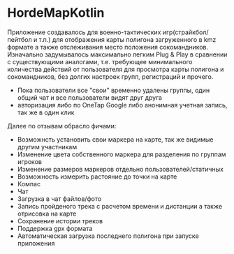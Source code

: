 # HordeMapKotlin

Приложение создавалось для военно-тактических игр(страйкбол/пейтбол и т.п.) для отображения карты полигона загруженного в kmz формате
а также отслеживания место положения сокомандников. 
Изначально задумывалось максимально легким Plug & Play в сравнении с существующими аналогами,
т.е. требующее минимального количества действий от пользователя для просмотра карты полигона и сокомандников, без долгих настроек групп, регистраций и прочего. 

- Пока пользователи все "свои" временно удалены группы, один общий чат и все пользователи видят друг друга
- авторизация либо по OneTap Google либо анонимная учетная запись, так же в один клик

Далее по отзывам обрасло фичами:
- Возможнсть установить свои маркера на карте, так же видимые другим участникам
- Изменение цвета собственного маркера для разделения по группам игроков
- Изменение размеров маркеров отдельно пользователей/статичных
- Возможность измерить растояние до точки на карте
- Компас
- Чат
- Загрузка в чат файлов/фото
- Запись пройденого трека с расчетом времени и дистанции а также отрисовка на карте
- Сохранение истории треков
- Поддержка gpx формата
- Автоматическая загрузка последнего полигона при запуске приложения

